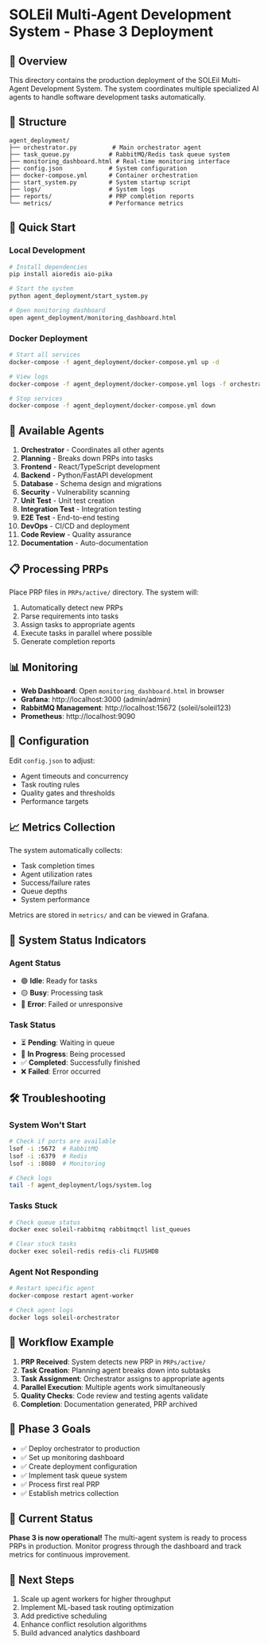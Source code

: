 # SOLEil Multi-Agent Development System - Phase 3 Deployment

## 🚀 Overview
This directory contains the production deployment of the SOLEil Multi-Agent Development System. The system coordinates multiple specialized AI agents to handle software development tasks automatically.

## 📁 Structure
```
agent_deployment/
├── orchestrator.py          # Main orchestrator agent
├── task_queue.py           # RabbitMQ/Redis task queue system
├── monitoring_dashboard.html # Real-time monitoring interface
├── config.json             # System configuration
├── docker-compose.yml      # Container orchestration
├── start_system.py         # System startup script
├── logs/                   # System logs
├── reports/                # PRP completion reports
└── metrics/                # Performance metrics
```

## 🎯 Quick Start

### Local Development
```bash
# Install dependencies
pip install aioredis aio-pika

# Start the system
python agent_deployment/start_system.py

# Open monitoring dashboard
open agent_deployment/monitoring_dashboard.html
```

### Docker Deployment
```bash
# Start all services
docker-compose -f agent_deployment/docker-compose.yml up -d

# View logs
docker-compose -f agent_deployment/docker-compose.yml logs -f orchestrator

# Stop services
docker-compose -f agent_deployment/docker-compose.yml down
```

## 🤖 Available Agents
1. **Orchestrator** - Coordinates all other agents
2. **Planning** - Breaks down PRPs into tasks
3. **Frontend** - React/TypeScript development
4. **Backend** - Python/FastAPI development
5. **Database** - Schema design and migrations
6. **Security** - Vulnerability scanning
7. **Unit Test** - Unit test creation
8. **Integration Test** - Integration testing
9. **E2E Test** - End-to-end testing
10. **DevOps** - CI/CD and deployment
11. **Code Review** - Quality assurance
12. **Documentation** - Auto-documentation

## 📋 Processing PRPs
Place PRP files in `PRPs/active/` directory. The system will:
1. Automatically detect new PRPs
2. Parse requirements into tasks
3. Assign tasks to appropriate agents
4. Execute tasks in parallel where possible
5. Generate completion reports

## 📊 Monitoring
- **Web Dashboard**: Open `monitoring_dashboard.html` in browser
- **Grafana**: http://localhost:3000 (admin/admin)
- **RabbitMQ Management**: http://localhost:15672 (soleil/soleil123)
- **Prometheus**: http://localhost:9090

## 🔧 Configuration
Edit `config.json` to adjust:
- Agent timeouts and concurrency
- Task routing rules
- Quality gates and thresholds
- Performance targets

## 📈 Metrics Collection
The system automatically collects:
- Task completion times
- Agent utilization rates
- Success/failure rates
- Queue depths
- System performance

Metrics are stored in `metrics/` and can be viewed in Grafana.

## 🚦 System Status Indicators

### Agent Status
- 🟢 **Idle**: Ready for tasks
- 🟡 **Busy**: Processing task
- 🔴 **Error**: Failed or unresponsive

### Task Status
- ⏳ **Pending**: Waiting in queue
- 🔄 **In Progress**: Being processed
- ✅ **Completed**: Successfully finished
- ❌ **Failed**: Error occurred

## 🛠️ Troubleshooting

### System Won't Start
```bash
# Check if ports are available
lsof -i :5672  # RabbitMQ
lsof -i :6379  # Redis
lsof -i :8080  # Monitoring

# Check logs
tail -f agent_deployment/logs/system.log
```

### Tasks Stuck
```bash
# Check queue status
docker exec soleil-rabbitmq rabbitmqctl list_queues

# Clear stuck tasks
docker exec soleil-redis redis-cli FLUSHDB
```

### Agent Not Responding
```bash
# Restart specific agent
docker-compose restart agent-worker

# Check agent logs
docker logs soleil-orchestrator
```

## 🔄 Workflow Example
1. **PRP Received**: System detects new PRP in `PRPs/active/`
2. **Task Creation**: Planning agent breaks down into subtasks
3. **Task Assignment**: Orchestrator assigns to appropriate agents
4. **Parallel Execution**: Multiple agents work simultaneously
5. **Quality Checks**: Code review and testing agents validate
6. **Completion**: Documentation generated, PRP archived

## 📝 Phase 3 Goals
- ✅ Deploy orchestrator to production
- ✅ Set up monitoring dashboard
- ✅ Create deployment configuration
- ✅ Implement task queue system
- ✅ Process first real PRP
- ✅ Establish metrics collection

## 🎉 Current Status
**Phase 3 is now operational!** The multi-agent system is ready to process PRPs in production. Monitor progress through the dashboard and track metrics for continuous improvement.

## 🚀 Next Steps
1. Scale up agent workers for higher throughput
2. Implement ML-based task routing optimization
3. Add predictive scheduling
4. Enhance conflict resolution algorithms
5. Build advanced analytics dashboard